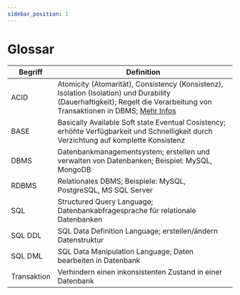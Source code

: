 ```yaml
---
sidebar_position: 1
---
```


# Glossar

| Begriff | Definition |
| --- | --- |
| ACID | Atomicity (Atomarität), Consistency (Konsistenz), Isolation (Isolation) und Durability (Dauerhaftigkeit); Regelt die Verarbeitung von Transaktionen in DBMS; [Mehr Infos](/docs/M141/tag-0002#11-beschreiben-sie-in-eigenen-worten-die-abkürzung-acid) |
| BASE | Basically Available Soft state Eventual Cosistency; erhöhte Verfügbarkeit und Schnelligkeit durch Verzichtung auf komplette Konsistenz |
| DBMS | Datenbankmanagementsystem; erstellen und verwalten von Datenbanken; Beispiel: MySQL, MongoDB |
| RDBMS | Relationales DBMS; Beispiele: MySQL, PostgreSQL, MS SQL Server |
| SQL | Structured Query Language; Datenbankabfragesprache für relationale Datenbanken |
| SQL DDL | SQL Data Definition Language; erstellen/ändern Datenstruktur |
| SQL DML | SQL Data Manipulation Language; Daten bearbeiten in Datenbank |
| Transaktion | Verhindern einen inkonsistenten Zustand in einer Datenbank |

<!-- https://sortmylist.com/
ACID
BASE
DBMS
RDBMS
SQL
SQL DDL
SQL DML
Transaktion
-->
